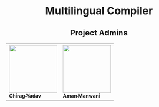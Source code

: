 <h1 align="center">Multilingual Compiler</h1>

<h2 align=center>Project Admins</h2> 

<div align="center">
<table>
  <tbody>
  <tr>
    <td ><a href="https://github.com/chiragyadav2003"><img alt="" src="https://avatars.githubusercontent.com/u/97416399?v=4" width="130px;"><br><sub><b> Chirag Yadav</b></sub></a></td> </a></td>
        <td ><a href="https://github.com/Aman-Manwani"><img alt="" src="https://avatars.githubusercontent.com/u/104587833?s=400&u=49437279084987493020f3ee95b1c10cdf524b9b&v=4" width="130px;"><br><sub><b> Aman Manwani </b></sub></a></td> </a></td>
  </tr>
</tbody></table>
</div>